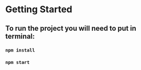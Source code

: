 # Getting Started

## To run the project you will need to put in terminal:

### `npm install`

### `npm start`

